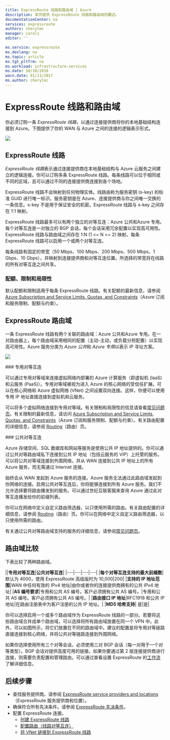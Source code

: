 ```yaml
---
title: ExpressRoute 线路和路由域 | Azure
description: 本页提供 ExpressRoute 线路和路由域的概述。
documentationCenter: na
services: expressroute
authors: cherylmc
manager: carolz
editor: ''

ms.service: expressroute
ms.devlang: na
ms.topic: article
ms.tgt_pltfrm: na
ms.workload: infrastructure-services
ms.date: 10/10/2016
wacn.date: 01/11/2017
ms.author: cherylmc
---
```


# ExpressRoute 线路和路由域

 你必须订购一条 *ExpressRoute 线路*，以通过连接提供商将你的本地基础结构连接到 Azure。下图提供了你的 WAN 与 Azure 之间的连接的逻辑表示形式。

![](./media/expressroute-circuit-peerings/expressroute-basic.png)

## ExpressRoute 线路

*ExpressRoute 线路*表示通过连接提供商在本地基础结构与 Azure 云服务之间建立的逻辑连接。你可以订购多条 ExpressRoute 线路。每条线路可以位于相同或不同的区域，且可以通过不同的连接提供商连接到各个场地。

ExpressRoute 线路不会映射到任何物理实体。线路由称为服务密钥 (s-key) 的标准 GUID 进行唯一标识。服务密钥是在 Azure、连接提供商与你之间唯一交换的一条信息。s-key 不是用于保证安全的机密。ExpressRoute 线路与 s-key 之间存在 1:1 映射。

ExpressRoute 线路最多可以有两个独立的对等互连：Azure 公共和Azure 专用。每个对等互连是一对独立的 BGP 会话，每个会话采用冗余配置以实现高可用性。ExpressRoute 线路与路由域之间存在 1:N (1 <= N <= 2) 映射。每条 ExpressRoute 线路可以启用一个或两个对等互连。

每条线路有固定的带宽（50 Mbps、100 Mbps、200 Mbps、500 Mbps、1 Gbps、10 Gbps），并映射到连接提供商和对等互连位置。所选择的带宽将在线路的所有对等互连之间共享。

### 配额、限制和局限性

默认配额和限制适用于每条 ExpressRoute 线路。有关配额的最新信息，请参阅 [Azure Subscription and Service Limits, Quotas, and Constraints](../azure-subscription-service-limits.md)（Azure 订阅和服务限制、配额与约束）。

## ExpressRoute 路由域

一条 ExpressRoute 线路有两个关联的路由域：Azure 公共和Azure 专用。在一对路由器上，每个路由域采用相同的配置（主动-主动，或负载分担配置）以实现高可用性。Azure 服务分类为 *Azure 公共*和 *Azure 专用*以表示 IP 寻址方案。

![](./media/expressroute-circuit-peerings/expressroute-peerings.png)

###<a name="private-peering"></a> 专用对等互连

可以通过专用对等域来连接虚拟网络内部署的 Azure 计算服务（即虚拟机 (IaaS) 和云服务 (PaaS)）。专用对等域被视为进入 Azure 的核心网络的受信任扩展。可以在核心网络和 Azure 虚拟网络 (VNet) 之间设置双向连接。这样，你便可以使用专用 IP 地址直接连接到虚拟机和云服务。

可以将多个虚拟网络连接到专用对等域。有关限制和局限性的信息请查看[常见问题页](./expressroute-faqs.md)。有关限制的最新信息，请访问 [Azure Subscription and Service Limits, Quotas, and Constraints](../azure-subscription-service-limits.md)（Azure 订阅和服务限制、配额与约束）。有关路由配置的详细信息，请参阅 [Routing](./expressroute-routing.md)（路由）页。

###<a name="public-peering"></a> 公共对等互连

Azure 存储空间、SQL 数据库和网站等服务是使用公共 IP 地址提供的。你可以通过公共对等路由域私下连接到公共 IP 地址（包括云服务的 VIP）上托管的服务。可以将公共对等域连接到外围网络，并从 WAN 连接到公共 IP 地址上的所有 Azure 服务，而无需通过 Internet 连接。

始终会从 WAN 发起到 Azure 服务的连接。Azure 服务无法通过此路由域发起到你网络的连接。启用公共对等互连后，你将能够连接到所有 Azure 服务。我们不允许选择要将路由播发到的服务。可以通过世纪互联客服来查询 Azure 通过此对等互连播发给你的前缀列表。

你可以在网络中定义自定义路由筛选器，以只使用所需的路由。有关路由配置的详细信息，请参阅 [Routing](./expressroute-routing.md)（路由）页。你可以在网络中定义自定义路由筛选器，以只使用所需的路由。

有关通过公共对等路由域支持的服务的详细信息，请参阅[常见问题页](./expressroute-faqs.md)。

## 路由域比较

下表比较了两种路由域。

||**专用对等互连**|**公共对等互连**|
|---|---|---|---|
|**每个对等互连支持的最大前缀数**|默认为 4000，使用 ExpressRoute 高级版时为 10,000|200|
|**支持的 IP 地址范围**|WAN 中任何有效的 IPv4 地址|由你或者你的连接提供商拥有的公共 IPv4 地址|
|**AS 编号要求**|专用和公共 AS 编号。客户必须拥有公共 AS 编号。|专用和公共 AS 编号。客户必须拥有公共 AS 编号。|
|**路由接口 IP 地址**|RFC1918 和公共 IP 地址|在路由注册表中为客户注册的公共 IP 地址。| 
|**MD5 哈希支持**| 是|是|

你可以选择启用一个或多个路由域作为 ExpressRoute 线路的一部分。若要将这些路由域合并成单个路由域，可以选择将所有路由域放置在同一个 VPN 中。此外，可以如图所示，将它们放置在不同的路由域中。建议的配置是将专用对等链路直接连接到核心网络，并将公共对等链路连接到外围网络。

如果你选择使用所有三个对等会话，必须使用三对 BGP 会话（每一对用于一个对等类型）。BGP 会话对提供高度可用的链接。如果你要通过第 2 层连接提供商进行连接，则需要负责配置和管理路由。可以通过查看设置 ExpressRoute 的[工作流](./expressroute-workflows.md)了解详细信息。

## 后续步骤

- 查找服务提供商。请参阅 [ExpressRoute service providers and locations](./expressroute-locations.md)（ExpressRoute 服务提供商和位置）。
- 确保符合所有先决条件。请参阅 [ExpressRoute 先决条件](./expressroute-prerequisites.md)。
- 配置 ExpressRoute 连接。
    - [创建 ExpressRoute 线路](./expressroute-howto-circuit-classic.md)
    - [配置路由（线路对等互连）](./expressroute-howto-routing-classic.md)
    - [将 VNet 链接到 ExpressRoute 线路](./expressroute-howto-linkvnet-classic.md)

<!---HONumber=Mooncake_Quality_Review_1230_2016-->